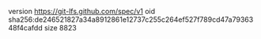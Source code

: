 version https://git-lfs.github.com/spec/v1
oid sha256:de246521827a34a8912861e12737c255c264ef527f789cd47a7936348f4cafdd
size 8823
